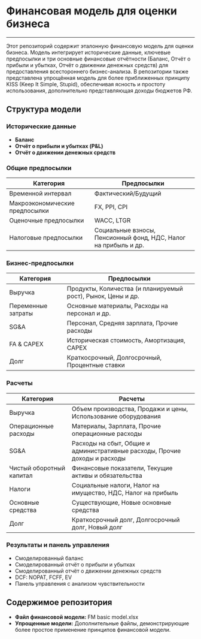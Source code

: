 


# Финансовая модель для оценки бизнеса
---
Этот репозиторий содержит эталонную финансовую модель для оценки бизнеса. Модель интегрирует исторические данные, ключевые предпосылки и три основные финансовые отчётности (Баланс, Отчёт о прибыли и убытках, Отчёт о движении денежных средств) для предоставления всестороннего бизнес-анализа. В репозитории также представлена упрощённая модель для более приближенных принципу KISS (Keep It Simple, Stupid), обеспечивая ясность и простоту использования, дополнительно представляющая доходы бюджетов РФ.

## Структура модели

### Исторические данные
- **Баланс**
- **Отчёт о прибыли и убытках (P&L)**
- **Отчёт о движении денежных средств**

### Общие предпосылки

| Категория | Предпосылки |
|-----------|-------------|
| Временной интервал | Фактический/Будущий |
| Макроэкономические предпосылки | FX, PPI, CPI |
| Оценочные предпосылки | WACC, LTGR |
| Налоговые предпосылки | Социальные взносы, Пенсионный фонд, НДС, Налог на прибыль и др. |

### Бизнес-предпосылки

| Категория | Предпосылки |
|-----------|-------------|
| Выручка | Продукты, Количества (и планируемый рост), Рынок, Цены и др. |
| Переменные затраты | Основные материалы, Расходы на персонал и др. |
| SG&A | Персонал, Средняя зарплата, Прочие расходы |
| FA & CAPEX | Историческая стоимость, Амортизация, CAPEX |
| Долг | Краткосрочный, Долгосрочный, Процентные ставки |

### Расчеты

| Категория | Расчеты |
|-----------|---------|
| Выручка | Объем производства, Продажи и цены, Использование оборудования |
| Операционные расходы | Материалы, Зарплата, Прочие операционные расходы |
| SG&A | Расходы на сбыт, Общие и административные расходы, Прочие доходы и расходы |
| Чистый оборотный капитал | Финансовые показатели, Текущие активы и обязательства |
| Налоги | Социальные налоги, Налог на имущество, НДС, Налог на прибыль |
| Основные средства | Существующие, Новые основные средства |
| Долг | Краткосрочный долг, Долгосрочный долг, Новый долг |

### Результаты и панель управления

- Смоделированный баланс
- Смоделированный отчёт о прибыли и убытках
- Смоделированный отчёт о движении денежных средств
- DCF: NOPAT, FCFF, EV
- Панель управления с анализом чувствительности

## Содержимое репозитория

- **Файл финансовой модели:** FM basic model.xlsx
- **Упрощенные модели:** Дополнительные файлы, демонстрирующие более простое применение принципов финансовой модели.

